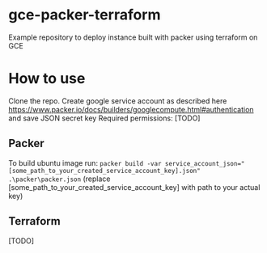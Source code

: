 # gce-packer-terraform

Example repository to deploy instance built with packer using terraform on GCE

# How to use

Clone the repo.
Create google service account as described here https://www.packer.io/docs/builders/googlecompute.html#authentication and save JSON secret key
Required permissions:
[TODO]

## Packer

To build ubuntu image run:
`packer build -var service_account_json="[some_path_to_your_created_service_account_key].json" .\packer\packer.json`
(replace [some_path_to_your_created_service_account_key] with path to your actual key)

## Terraform 

[TODO]
